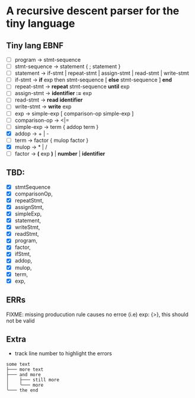 # A recursive descent parser for the tiny language

## Tiny lang EBNF

- [ ] program -> stmt-sequence
- [ ] stmt-sequence -> statement { ; statement }
- [ ] statement -> if-stmt | repeat-stmt | assign-stmt | read-stmt | write-stmt
- [ ] if-stmt -> **if** exp then stmt-sequence [ **else** stmt-sequence ] **end**
- [ ] repeat-stmt -> **repeat** stmt-sequence **until** exp
- [ ] assign-stmt -> **identifier :=** exp
- [ ] read-stmt -> **read identifier**
- [ ] write-stmt -> **write** exp
- [ ] exp -> simple-exp [ comparison-op simple-exp ]
- [ ] comparison-op -> <|=
- [ ] simple-exp -> term { addop term }
- [x] addop -> + | -
- [ ] term -> factor { mulop factor }
- [x] mulop -> \* | /
- [ ] factor -> **(** exp **)** | **number** | **identifier**

## TBD:

- [x] stmtSequence
- [x] comparisonOp,
- [x] repeatStmt,
- [x] assignStmt,
- [x] simpleExp,
- [x] statement,
- [x] writeStmt,
- [x] readStmt,
- [x] program,
- [x] factor,
- [x] ifStmt,
- [x] addop,
- [x] mulop,
- [x] term,
- [x] exp,

## ERRs

FIXME: missing producution rule causes no erroe (i.e) exp: {>}, this should not be valid

## Extra

- track line number to highlight the errors

```
some text
├─── more text
├─── and more
│    ├─── still more
│    ╰─── more
╰─── the end
```
